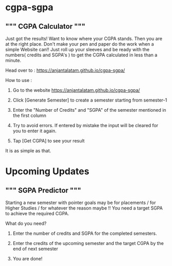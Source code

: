 # cgpa-sgpa

""" CGPA Calculator """
----------------------------------------------

Just got the results! Want to know where your CGPA stands. 
Then you are at the right place.
Don't make your pen and paper do the work when a simple Website can!!
Just roll up your sleeves and be ready with the numbers( credits and SGPA's ) to get the CGPA calculated in less than a minute.

Head over to :
https://anjantalatam.github.io/cgpa-sgpa/

How to use :
1) Go to the website https://anjantalatam.github.io/cgpa-sgpa/

2) Click [Generate Semester] to create a semester starting from semester-1

3) Enter the "Number of Credits" and "SGPA" of the semester mentioned in the first column

4) Try to avoid errors. If entered by mistake the input will be cleared for you to enter it again.

5) Tap [Get CGPA] to see your result

It is as simple as that.

# Upcoming Updates


""" SGPA Predictor """
----------------------------------------------

Starting a new semester with pointer goals may be for placements / for Higher Studies / for whatever the reason maybe !!
You need a target SGPA to achieve the required CGPA.

What do you need?

1) Enter the number of credits and SGPA for the completed semesters.

2) Enter the credits of the upcoming semester and the target CGPA by the end of next semester

3) You are done!



